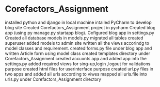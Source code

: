 # Corefactors_Assignment

installed python and django in local machine
intalled PyCharm to develop blog site
Created Corefactors_Assignment project in pycharm
Created blog app (using py manage.py startapp blog).
Cofigured blog app in settings.py
Created all database models in models.py
migrated all tables 
created superuser
added models to admin site
written all the views accorindg to model classes and requirement.
created forms.py file under blog app and written Article form using model class 
created templates directory under Corefactors_Assignment
created accuonts app and added app into the settings.py
added required views for sing-up,login ,logout for validations purpose
created html files for userinterface purpose
created url.py files in two apps and added all urls according to viwes 
mapped all urls.file into urls.py under Corefactors_Assignment directory




